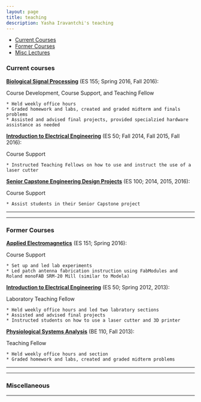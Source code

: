 ```yaml
---
layout: page
title: teaching
description: Yasha Iravantchi's teaching
---
```


<div class="navbar">
    <div class="navbar-inner">
        <ul class="nav">
            <li><a href="#current">Current Courses</a></li>
            <li><a href="#old">Former Courses</a></li>
            <li><a href="#misc">Misc Lectures</a></li>
        </ul>
    </div>
</div>


### <a name="current"></a>Current courses



**[Biological Signal Processing](https://courses.harvard.edu/detail?q=id:d_colgsas_2015_2_109358_001&returnUrl=search%3Ffq_school_nm%3Dschool_nm%253A%2522Faculty%2520of%2520Arts%2520and%2520Sciences%2522%26fq_dept_area_category%3Ddept_area_category%253A%2522Engineering%2520Sciences%2522%26q%3D%26sort%3Dcourse_title%2520asc%26start%3D0%26rows%3D25)** (ES 155; Spring 2016, Fall 2016): 

Course Development, Course Support, and Teaching Fellow
	
	* Held weekly office hours
	* Graded homework and labs, created and graded midterm and finals problems
	* Assisted and advised final projects, provided specialzied hardware assistance as needed


**[Introduction to Electrical Engineering](http://isites.harvard.edu/course/colgsas-4499)** (ES 50; Fall 2014, Fall 2015, Fall 2016): 

Course Support

	* Instructed Teaching Fellows on how to use and instruct the use of a laser cutter

**[Senior Capstone Engineering Design Projects](http://isites.harvard.edu/course/colgsas-7535)** (ES 100; 2014, 2015, 2016): 

Course Support
	
	* Assist students in their Senior Capstone project

---


---

### <a name="old"></a>Former Courses

**[Applied Electromagnetics](https://locator.tlt.harvard.edu/course/colgsas-143005)** (ES 151; Spring 2016): 

Course Support
	
	* Set up and led lab experiments
	* Led patch antenna fabrication instruction using FabModules and Roland monoFAB SRM-20 Mill (similar to Modela)

**[Introduction to Electrical Engineering](http://isites.harvard.edu/course/colgsas-4499)** (ES 50; Spring 2012, 2013): 

Laboratory Teaching Fellow
	
	* Held weekly office hours and led two labratory sections
	* Assisted and advised final projects 
	* Instructed students on how to use a laser cutter and 3D printer

**[Physiological Systems Analysis](http://isites.harvard.edu/course/colgsas-8197)** (BE 110, Fall 2013): 

Teaching Fellow
	
	* Held weekly office hours and section
	* Graded homework and labs, created and graded midterm problems 

---

---

### <a name="misc"></a>Miscellaneous




---






